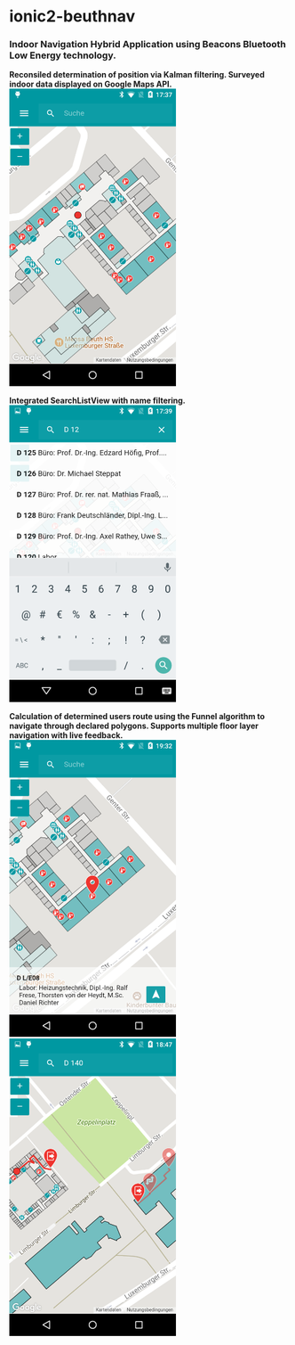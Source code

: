 # ionic2-beuthnav
<h3><b>Indoor Navigation Hybrid Application using Beacons Bluetooth Low Energy technology.</b></h3>

<b>Reconsiled determination of position via Kalman filtering. Surveyed indoor data displayed on Google Maps API.<br></b>
<img src="screens/beuthNavMap.png" width=300px>


<b>Integrated SearchListView with name filtering.<br></b>
<img src="screens/beuthNavSearch.png" width=300px>


<b>Calculation of determined users route using the Funnel algorithm to navigate through declared polygons. Supports multiple floor layer navigation with live feedback.<br></b>
<img src="screens/beuthNavRouting1.png" width=300px>
<img src="screens/beuthNavRouting2.png" width=300px>
